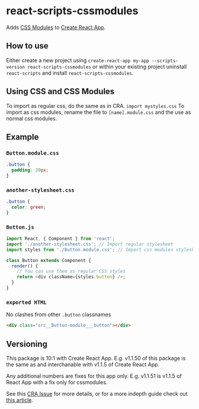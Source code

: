# react-scripts-cssmodules

Adds [CSS Modules](https://github.com/css-modules/css-modules) to [Create React App](https://github.com/facebookincubator/create-react-app).

## How to use
Either create a new project using
`create-react-app my-app --scripts-version react-scripts-cssmodules`
or within your existing project uninstall `react-scripts` and install `react-scripts-cssmodules`.

## Using CSS and CSS Modules
To import as regular css, do the same as in CRA. `import mystyles.css`
To import as css modules, rename the file to `[name].module.css` and the use as normal css modules.

## Example
### `Button.module.css`

```css
.button {
  padding: 20px;
}
```

### `another-stylesheet.css`

```css
.button {
  color: green;
}
```

### `Button.js`

```js
import React, { Component } from 'react';
import './another-stylesheet.css'; // Import regular stylesheet
import styles from './Button.module.css'; // Import css modules stylesheet as styles

class Button extends Component {
  render() {
    // You can use them as regular CSS styles
    return <div className={styles.button} />;
  }
}
```
### `exported HTML`
No clashes from other `.button` classnames

```html
<div class="src__Button-module___button"></div>
```

## Versioning
This package is 10:1 with Create React App. E.g. v1.1.50 of this package is the same as and interchanable with v1.1.5 of Create React App.

Any additional numbers are fixes for this app only. E.g. v1.1.51 is v1.1.5 of React App with a fix only for cssmodules.

See this [CRA Issue](https://github.com/facebookincubator/create-react-app/issues/682) for more details, or for a more indepth guide check out [this article](https://medium.com/@shubheksha/tweaking-configuration-for-react-scripts-in-create-react-app-d91e9d03a42f).

